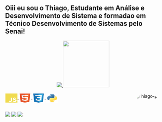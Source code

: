 ## Oiii eu sou o Thiago, Estudante em Análise e Desenvolvimento de Sistema e formadao em Técnico Desenvolvimento de Sistemas pelo Senai!

<div align="center">
  <a href="https://github.com/thiagopedro99">
  <img height="150em" src="https://github-readme-stats.vercel.app/api?username=thiagopedro99&show_icons=true&theme=dracula&include_all_commits=true&count_private=true"/>
  <img height="150em" width="150em" src="https://github-readme-stats.vercel.app/api/top-langs/?username=thiagopedro99&layout=compact&langs_count=7&theme=dracula"/>
</div>

<div style="display: inline_block"><br>
  <img align="center" alt="Thiago-Js" height="30" width="40" src="https://raw.githubusercontent.com/devicons/devicon/master/icons/javascript/javascript-plain.svg">
  <img align="center" alt="Thiago-HTML" height="30" width="40" src="https://raw.githubusercontent.com/devicons/devicon/master/icons/html5/html5-original.svg">
  <img align="center" alt="Thiago-CSS" height="30" width="40" src="https://raw.githubusercontent.com/devicons/devicon/master/icons/css3/css3-original.svg">
  <img align="center" alt="Thiago-Python" height="30" width="40" src="https://raw.githubusercontent.com/devicons/devicon/master/icons/python/python-original.svg">
  
  <img align="right" alt="Thiago-pic" height="150" style="border-radius:90px;" src="https://avatars.githubusercontent.com/u/69489913?v=4">
</div>
  
  ##
 
<div> 
  
  <a href="https://www.instagram.com/thsilva999" target="_blank"><img src="https://img.shields.io/badge/-Instagram-%23E4405F?style=for-the-badge&logo=instagram&logoColor=white" target="_blank"></a>
  <a href = "mailto:thiago.gefa@gmail.com"><img src="https://img.shields.io/badge/-Gmail-%23333?style=for-the-badge&logo=gmail&logoColor=white" target="_blank"></a>
  <a href="https://www.linkedin.com/in/thiago-silva-969248160" target="_blank"><img src="https://img.shields.io/badge/-LinkedIn-%230077B5?style=for-the-badge&logo=linkedin&logoColor=white" target="_blank"></a> 
  
</div>


